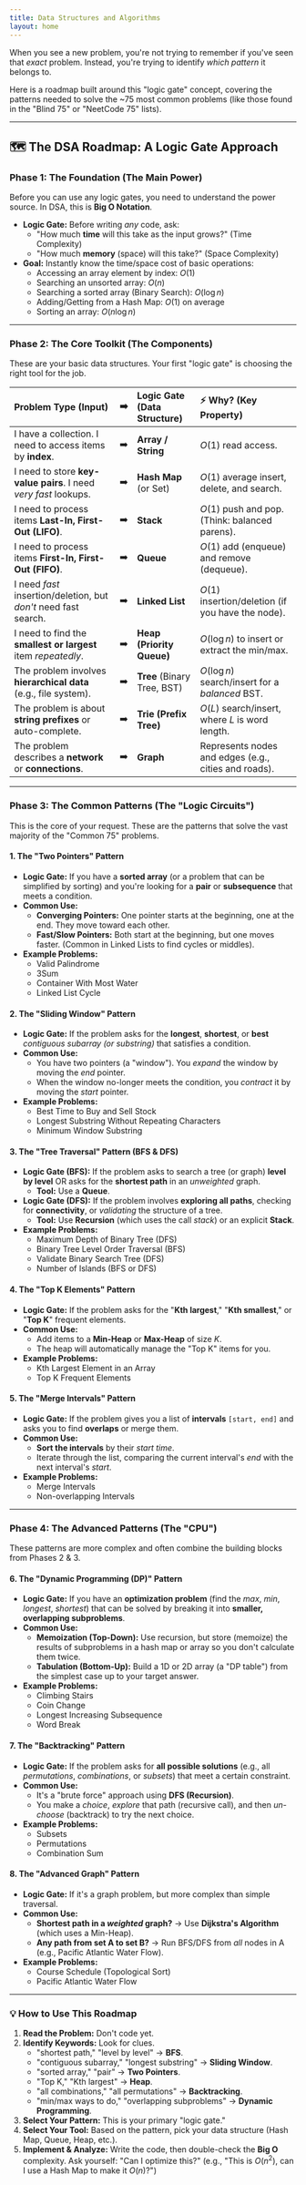 ```yaml
---
title: Data Structures and Algorithms
layout: home
---
```



When you see a new problem, you're not trying to remember if you've seen that *exact* problem. Instead, you're trying to identify *which pattern* it belongs to.

Here is a roadmap built around this "logic gate" concept, covering the patterns needed to solve the ~75 most common problems (like those found in the "Blind 75" or "NeetCode 75" lists).

---

## 🗺️ The DSA Roadmap: A Logic Gate Approach

### Phase 1: The Foundation (The Main Power)

Before you can use any logic gates, you need to understand the power source. In DSA, this is **Big O Notation**.

* **Logic Gate:** Before writing *any* code, ask:
    * "How much **time** will this take as the input grows?" (Time Complexity)
    * "How much **memory** (space) will this take?" (Space Complexity)
* **Goal:** Instantly know the time/space cost of basic operations:
    * Accessing an array element by index: $O(1)$
    * Searching an unsorted array: $O(n)$
    * Searching a sorted array (Binary Search): $O(\log n)$
    * Adding/Getting from a Hash Map: $O(1)$ on average
    * Sorting an array: $O(n \log n)$

---

### Phase 2: The Core Toolkit (The Components)

These are your basic data structures. Your first "logic gate" is choosing the right tool for the job.

| Problem Type (Input) | ➡️ | Logic Gate (Data Structure) | ⚡ Why? (Key Property) |
| :--- | :--- | :--- | :--- |
| I have a collection. I need to access items by **index**. | ➡️ | **Array / String** | $O(1)$ read access. |
| I need to store **key-value pairs**. I need *very fast* lookups. | ➡️ | **Hash Map** (or Set) | $O(1)$ average insert, delete, and search. |
| I need to process items **Last-In, First-Out (LIFO)**. | ➡️ | **Stack** | $O(1)$ push and pop. (Think: balanced parens). |
| I need to process items **First-In, First-Out (FIFO)**. | ➡️ | **Queue** | $O(1)$ add (enqueue) and remove (dequeue). |
| I need *fast* insertion/deletion, but *don't* need fast search. | ➡️ | **Linked List** | $O(1)$ insertion/deletion (if you have the node). |
| I need to find the **smallest or largest** item *repeatedly*. | ➡️ | **Heap (Priority Queue)** | $O(\log n)$ to insert or extract the min/max. |
| The problem involves **hierarchical data** (e.g., file system). | ➡️ | **Tree** (Binary Tree, BST) | $O(\log n)$ search/insert for a *balanced* BST. |
| The problem is about **string prefixes** or auto-complete. | ➡️ | **Trie (Prefix Tree)** | $O(L)$ search/insert, where $L$ is word length. |
| The problem describes a **network** or **connections**. | ➡️ | **Graph** | Represents nodes and edges (e.g., cities and roads). |

---

### Phase 3: The Common Patterns (The "Logic Circuits")

This is the core of your request. These are the patterns that solve the vast majority of the "Common 75" problems.

#### 1. The "Two Pointers" Pattern
* **Logic Gate:** If you have a **sorted array** (or a problem that can be simplified by sorting) and you're looking for a **pair** or **subsequence** that meets a condition.
* **Common Use:**
    * **Converging Pointers:** One pointer starts at the beginning, one at the end. They move toward each other.
    * **Fast/Slow Pointers:** Both start at the beginning, but one moves faster. (Common in Linked Lists to find cycles or middles).
* **Example Problems:**
    * Valid Palindrome
    * 3Sum
    * Container With Most Water
    * Linked List Cycle

#### 2. The "Sliding Window" Pattern
* **Logic Gate:** If the problem asks for the **longest**, **shortest**, or **best** *contiguous subarray (or substring)* that satisfies a condition.
* **Common Use:**
    * You have two pointers (a "window"). You *expand* the window by moving the *end* pointer.
    * When the window no-longer meets the condition, you *contract* it by moving the *start* pointer.
* **Example Problems:**
    * Best Time to Buy and Sell Stock
    * Longest Substring Without Repeating Characters
    * Minimum Window Substring

#### 3. The "Tree Traversal" Pattern (BFS & DFS)
* **Logic Gate (BFS):** If the problem asks to search a tree (or graph) **level by level** OR asks for the **shortest path** in an *unweighted* graph.
    * **Tool:** Use a **Queue**.
* **Logic Gate (DFS):** If the problem involves **exploring all paths**, checking for **connectivity**, or *validating* the structure of a tree.
    * **Tool:** Use **Recursion** (which uses the call *stack*) or an explicit **Stack**.
* **Example Problems:**
    * Maximum Depth of Binary Tree (DFS)
    * Binary Tree Level Order Traversal (BFS)
    * Validate Binary Search Tree (DFS)
    * Number of Islands (BFS or DFS)

#### 4. The "Top K Elements" Pattern
* **Logic Gate:** If the problem asks for the "**Kth largest**," "**Kth smallest**," or "**Top K**" frequent elements.
* **Common Use:**
    * Add items to a **Min-Heap** or **Max-Heap** of size $K$.
    * The heap will automatically manage the "Top K" items for you.
* **Example Problems:**
    * Kth Largest Element in an Array
    * Top K Frequent Elements

#### 5. The "Merge Intervals" Pattern
* **Logic Gate:** If the problem gives you a list of **intervals** `[start, end]` and asks you to find **overlaps** or merge them.
* **Common Use:**
    * **Sort the intervals** by their *start time*.
    * Iterate through the list, comparing the current interval's *end* with the next interval's *start*.
* **Example Problems:**
    * Merge Intervals
    * Non-overlapping Intervals

---

### Phase 4: The Advanced Patterns (The "CPU")

These patterns are more complex and often combine the building blocks from Phases 2 & 3.

#### 6. The "Dynamic Programming (DP)" Pattern
* **Logic Gate:** If you have an **optimization problem** (find the *max*, *min*, *longest*, *shortest*) that can be solved by breaking it into **smaller, overlapping subproblems**.
* **Common Use:**
    * **Memoization (Top-Down):** Use recursion, but store (memoize) the results of subproblems in a hash map or array so you don't calculate them twice.
    * **Tabulation (Bottom-Up):** Build a 1D or 2D array (a "DP table") from the simplest case up to your target answer.
* **Example Problems:**
    * Climbing Stairs
    * Coin Change
    * Longest Increasing Subsequence
    * Word Break

#### 7. The "Backtracking" Pattern
* **Logic Gate:** If the problem asks for **all possible solutions** (e.g., all *permutations*, *combinations*, or *subsets*) that meet a certain constraint.
* **Common Use:**
    * It's a "brute force" approach using **DFS (Recursion)**.
    * You make a *choice*, *explore* that path (recursive call), and then *un-choose* (backtrack) to try the next choice.
* **Example Problems:**
    * Subsets
    * Permutations
    * Combination Sum

#### 8. The "Advanced Graph" Pattern
* **Logic Gate:** If it's a graph problem, but more complex than simple traversal.
* **Common Use:**
    * **Shortest path in a *weighted* graph?** -> Use **Dijkstra's Algorithm** (which uses a Min-Heap).
    * **Any path from set A to set B?** -> Run BFS/DFS from *all* nodes in A (e.g., Pacific Atlantic Water Flow).
* **Example Problems:**
    * Course Schedule (Topological Sort)
    * Pacific Atlantic Water Flow

---

### 💡 How to Use This Roadmap

1.  **Read the Problem:** Don't code yet.
2.  **Identify Keywords:** Look for clues.
    * "shortest path," "level by level" -> **BFS**.
    * "contiguous subarray," "longest substring" -> **Sliding Window**.
    * "sorted array," "pair" -> **Two Pointers**.
    * "Top K," "Kth largest" -> **Heap**.
    * "all combinations," "all permutations" -> **Backtracking**.
    * "min/max ways to do," "overlapping subproblems" -> **Dynamic Programming**.
3.  **Select Your Pattern:** This is your primary "logic gate."
4.  **Select Your Tool:** Based on the pattern, pick your data structure (Hash Map, Queue, Heap, etc.).
5.  **Implement & Analyze:** Write the code, then double-check the **Big O** complexity. Ask yourself: "Can I optimize this?" (e.g., "This is $O(n^2)$, can I use a Hash Map to make it $O(n)$?")
